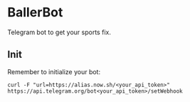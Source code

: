 # BallerBot

Telegram bot to get your sports fix.

## Init
Remember to initialize your bot:

```
curl -F "url=https://alias.now.sh/<your_api_token>"  https://api.telegram.org/bot<your_api_token>/setWebhook
```